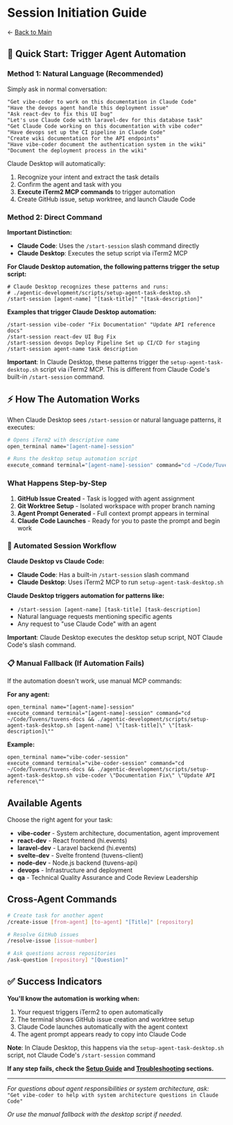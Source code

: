 # Session Initiation Guide

← [Back to Main](./README.md)

## 🚀 Quick Start: Trigger Agent Automation

### Method 1: Natural Language (Recommended)
Simply ask in normal conversation:
```
"Get vibe-coder to work on this documentation in Claude Code"
"Have the devops agent handle this deployment issue"
"Ask react-dev to fix this UI bug"
"Let's use Claude Code with laravel-dev for this database task"
"Get Claude Code working on this documentation with vibe coder"
"Have devops set up the CI pipeline in Claude Code"
"Create wiki documentation for the API endpoints"
"Have vibe-coder document the authentication system in the wiki"
"Document the deployment process in the wiki"
```

Claude Desktop will automatically:
1. Recognize your intent and extract the task details
2. Confirm the agent and task with you
3. **Execute iTerm2 MCP commands** to trigger automation
4. Create GitHub issue, setup worktree, and launch Claude Code

### Method 2: Direct Command
**Important Distinction:**
- **Claude Code**: Uses the `/start-session` slash command directly
- **Claude Desktop**: Executes the setup script via iTerm2 MCP

**For Claude Desktop automation, the following patterns trigger the setup script:**

```
# Claude Desktop recognizes these patterns and runs:
# ./agentic-development/scripts/setup-agent-task-desktop.sh
/start-session [agent-name] "[task-title]" "[task-description]"
```

**Examples that trigger Claude Desktop automation:**
```
/start-session vibe-coder "Fix Documentation" "Update API reference docs"
/start-session react-dev UI Bug Fix
/start-session devops Deploy Pipeline Set up CI/CD for staging
/start-session agent-name task description
```

**Important**: In Claude Desktop, these patterns trigger the `setup-agent-task-desktop.sh` script via iTerm2 MCP. This is different from Claude Code's built-in `/start-session` command.

## ⚡ How The Automation Works

When Claude Desktop sees `/start-session` or natural language patterns, it executes:

```bash
# Opens iTerm2 with descriptive name
open_terminal name="[agent-name]-session"

# Runs the desktop setup automation script 
execute_command terminal="[agent-name]-session" command="cd ~/Code/Tuvens/tuvens-docs && ./agentic-development/scripts/setup-agent-task-desktop.sh [agent-name] \"[task-title]\" \"[task-description]\""
```

### What Happens Step-by-Step
1. **GitHub Issue Created** - Task is logged with agent assignment
2. **Git Worktree Setup** - Isolated workspace with proper branch naming
3. **Agent Prompt Generated** - Full context prompt appears in terminal
4. **Claude Code Launches** - Ready for you to paste the prompt and begin work

### 🚀 Automated Session Workflow

**Claude Desktop vs Claude Code:**
- **Claude Code**: Has a built-in `/start-session` slash command
- **Claude Desktop**: Uses iTerm2 MCP to run `setup-agent-task-desktop.sh`

**Claude Desktop triggers automation for patterns like:**
- `/start-session [agent-name] [task-title] [task-description]` 
- Natural language requests mentioning specific agents
- Any request to "use Claude Code" with an agent

**Important**: Claude Desktop executes the desktop setup script, NOT Claude Code's slash command.

### 📋 Manual Fallback (If Automation Fails)

If the automation doesn't work, use manual MCP commands:

**For any agent:**
```
open_terminal name="[agent-name]-session"
execute_command terminal="[agent-name]-session" command="cd ~/Code/Tuvens/tuvens-docs && ./agentic-development/scripts/setup-agent-task-desktop.sh [agent-name] \"[task-title]\" \"[task-description]\""
```

**Example:**
```
open_terminal name="vibe-coder-session"
execute_command terminal="vibe-coder-session" command="cd ~/Code/Tuvens/tuvens-docs && ./agentic-development/scripts/setup-agent-task-desktop.sh vibe-coder \"Documentation Fix\" \"Update API reference\""
```

## Available Agents

Choose the right agent for your task:

- **vibe-coder** - System architecture, documentation, agent improvement
- **react-dev** - React frontend (hi.events)
- **laravel-dev** - Laravel backend (hi.events)
- **svelte-dev** - Svelte frontend (tuvens-client)
- **node-dev** - Node.js backend (tuvens-api)
- **devops** - Infrastructure and deployment
- **qa** - Technical Quality Assurance and Code Review Leadership

## Cross-Agent Commands
```bash
# Create task for another agent
/create-issue [from-agent] [to-agent] "[Title]" [repository]

# Resolve GitHub issues
/resolve-issue [issue-number]

# Ask questions across repositories  
/ask-question [repository] "[Question]"
```

## ✅ Success Indicators

**You'll know the automation is working when:**
1. Your request triggers iTerm2 to open automatically
2. The terminal shows GitHub issue creation and worktree setup
3. Claude Code launches automatically with the agent context
4. The agent prompt appears ready to copy into Claude Code

**Note**: In Claude Desktop, this happens via the `setup-agent-task-desktop.sh` script, not Claude Code's `/start-session` command

**If any step fails, check the [Setup Guide](./setup-guide.md) and [Troubleshooting](./troubleshooting.md) sections.**

---

*For questions about agent responsibilities or system architecture, ask:*  
`"Get vibe-coder to help with system architecture questions in Claude Code"`

*Or use the manual fallback with the desktop script if needed.*